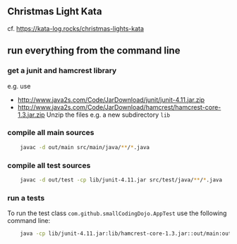 ## Christmas Light Kata
cf. https://kata-log.rocks/christmas-lights-kata

## run everything from the command line

### get a junit and hamcrest library
e.g. use 
 - http://www.java2s.com/Code/JarDownload/junit/junit-4.11.jar.zip
 - http://www.java2s.com/Code/JarDownload/hamcrest/hamcrest-core-1.3.jar.zip
Unzip the files e.g. a new subdirectory ```lib```


### compile all main sources

```bash
    javac -d out/main src/main/java/**/*.java
```

### compile all test sources
```bash
    javac -d out/test -cp lib/junit-4.11.jar src/test/java/**/*.java
```

### run a tests

To run the test class ```com.github.smallCodingDojo.AppTest``` use the following command line:

```bash
    java -cp lib/junit-4.11.jar:lib/hamcrest-core-1.3.jar::out/main:out/test/  org.junit.runner.JUnitCore com.github.smallCodingDojo.AppTest
```
